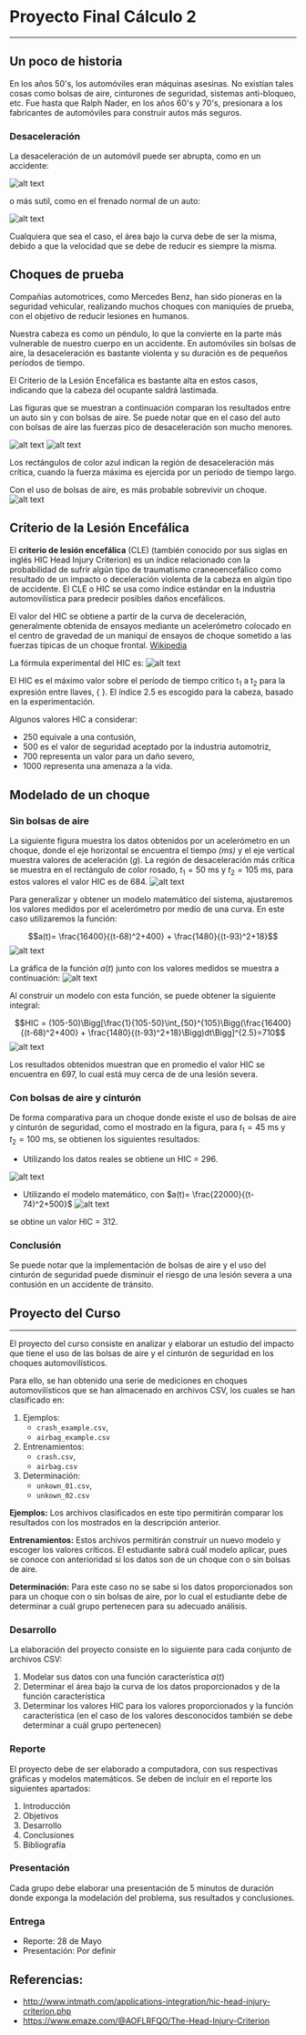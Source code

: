# Proyecto Final Cálculo 2
---

[//]: # (Image References)

[image1]: ./Images/deceleration01.gif "Desaceleración Abrupta"
[image2]: ./Images/deceleration02.gif "Desaceleración Sutil"
[image3]: ./Images/crash_wtout.gif "Sin Bolsa de Aire"
[image4]: ./Images/crash_with.gif "Con Bolsa de Aire"
[image5]: ./Images/aibarg.png "Accidente"
[image6]: ./Images/eq_HIC.png "HIC"
[image7]: ./Images/crash_data.png "Datos"
[image8]: ./Images/function.png "Datos y Curva"
[image9]: ./Images/crash_airbag.png "Datos y Curva"
[eq_02]: ./Images/crash_eq_02.png "Ecuación"
[eq_03]: ./Images/crash_eq_03.png "Ecuación"
[eq_04]: ./Images/crash_eq_04.png "Ecuación"




## Un poco de historia
En los años 50's, los automóviles eran máquinas asesinas. No existían tales cosas como bolsas de aire, cinturones de seguridad, sistemas anti-bloqueo, etc. Fue hasta que Ralph Nader, en los años 60's y 70's, presionara a los fabricantes de automóviles para construir autos más seguros.

### Desaceleración
La desaceleración de un automóvil puede ser abrupta, como en un accidente:

![alt text][image1]

o más sutil, como en el frenado normal de un auto:

![alt text][image2]

Cualquiera que sea el caso, el área bajo la curva debe de ser la misma, debido a que la velocidad que se debe de reducir es siempre la misma.

## Choques de prueba
Compañías automotrices, como Mercedes Benz, han sido pioneras en la seguridad vehicular, realizando muchos choques con maniquíes de prueba, con el objetivo de reducir lesiones en humanos.

Nuestra cabeza es como un péndulo, lo que la convierte en la parte más vulnerable de nuestro cuerpo en un accidente. En automóviles sin bolsas de aire, la desaceleración es bastante violenta y su duración es de pequeños períodos de tiempo.

El Criterio de la Lesión Encefálica es bastante alta en estos casos, indicando que la cabeza del ocupante saldrá lastimada. 

Las figuras que se muestran a continuación comparan los resultados entre un auto sin y con bolsas de aire. Se puede notar que en el caso del auto con bolsas de aire las fuerzas pico de desaceleración son mucho menores. 

![alt text][image3]
![alt text][image4]

Los rectángulos de color azul indican la región de desaceleración más crítica, cuando la fuerza máxima es ejercida por un período de tiempo largo.

Con el uso de bolsas de aire, es más probable sobrevivir un choque.
![alt text][image5]



## Criterio de la Lesión Encefálica
El **criterio de lesión encefálica** (CLE) (también conocido por sus siglas en inglés HIC Head Injury Criterion) es un índice relacionado con la probabilidad de sufrir algún tipo de traumatismo craneoencefálico como resultado de un impacto o deceleración violenta de la cabeza en algún tipo de accidente. El CLE o HIC se usa como índice estándar en la industria automovilística para predecir posibles daños encefálicos.

El valor del HIC se obtiene a partir de la curva de deceleración, generalmente obtenida de ensayos mediante un acelerómetro colocado en el centro de gravedad de un maniquí de ensayos de choque sometido a las fuerzas típicas de un choque frontal.
[Wikipedia](https://es.wikipedia.org/wiki/Criterio_de_lesi%C3%B3n_encef%C3%A1lica)

La fórmula experimental del HIC es:
![alt text][image6]

El HIC es el máximo valor sobre el período de tiempo crítico t<sub>1</sub> a t<sub>2</sub> para la expresión entre llaves, { }. El índice 2.5 es escogido para la cabeza, basado en la experimentación.

Algunos valores HIC a considerar:
* 250 equivale a una contusión,
* 500 es el valor de seguridad aceptado por la industria automotriz,
* 700 representa un valor para un daño severo,
* 1000 representa una amenaza a la vida.

## Modelado de un choque
### Sin bolsas de aire
La siguiente figura muestra los datos obtenidos por un acelerómetro en un choque, donde el eje horizontal se encuentra el tiempo *(ms)* y el eje vertical muestra valores de aceleración (*g*). La región de desaceleración más crítica se muestra en el rectángulo de color rosado, $t_1=50$ ms y $t_2=105$ ms, para estos valores el valor HIC es de 684.
![alt text][image7]

Para generalizar y obtener un modelo matemático del sistema, ajustaremos los valores medidos por el acelerómetro por medio de una curva. En este caso utilizaremos la función:

$$a(t)= \frac{16400}{(t-68)^2+400} + \frac{1480}{(t-93)^2+18}$$
![alt text][eq_02]

La gráfica de la función $a(t)$ junto con los valores medidos se muestra a continuación:
![alt text][image8]

Al construir un modelo con esta función, se puede obtener la siguiente integral:


$$HIC = (105-50)\Bigg[\frac{1}{105-50}\int_{50}^{105}\Bigg(\frac{16400}{(t-68)^2+400} + \frac{1480}{(t-93)^2+18}\Bigg)dt\Bigg]^{2.5}=710$$
![alt text][eq_03]

Los resultados obtenidos muestran que en promedio el valor HIC se encuentra en 697, lo cual está muy cerca de de una lesión severa.


### Con bolsas de aire y cinturón
De forma comparativa para un choque donde existe el uso de bolsas de aire y cinturón de seguridad, como el mostrado en la figura, para $t_1=45$ ms y $t_2=100$ ms, se obtienen los siguientes resultados:
* Utilizando los datos reales se obtiene un HIC = 296.

![alt text][image9]

* Utilizando el modelo matemático, con $a(t)= \frac{22000}{(t-74)^2+500}$
![alt text][eq_04]

se obtine un valor HIC = 312.

### Conclusión
Se puede notar que la implementación de bolsas de aire y el uso del cinturón de seguridad puede disminuir el riesgo de una lesión severa a una contusión en un accidente de tránsito.

## Proyecto del Curso
---

El proyecto del curso consiste en analizar y elaborar un estudio del impacto que tiene el uso de las bolsas de aire y el cinturón de seguridad en los choques automovilísticos. 

Para ello, se han obtenido una serie de mediciones en choques automovilísticos que se han almacenado en archivos
CSV, los cuales se han clasificado en:
1. Ejemplos: 
    * `crash_example.csv`, 
    * `airbag_example.csv`
2. Entrenamientos: 
    * `crash.csv`, 
    * `airbag.csv`
3. Determinación: 
    * `unkown_01.csv`, 
    * `unkown_02.csv`

**Ejemplos:**
Los archivos clasificados en este tipo permitirán comparar los resultados con los mostrados en la descripción anterior.

**Entrenamientos:**
Estos archivos permitirán construir un nuevo modelo y escoger los valores críticos. El estudiante sabrá cuál modelo aplicar, pues se conoce con anterioridad si los datos son de un choque con o sin bolsas de aire.

**Determinación:**
Para este caso no se sabe si los datos proporcionados son para un choque con o sin bolsas de aire, por lo cual el estudiante debe de determinar a cuál grupo pertenecen para su adecuado análisis.

### Desarrollo
La elaboración del proyecto consiste en lo siguiente para cada conjunto de archivos CSV:
1. Modelar sus datos con una función característica $a(t)$
2. Determinar el área bajo la curva de los datos proporcionados y de la función característica
3. Determinar los valores HIC para los valores proporcionados y la función característica (en el caso de los valores desconocidos también se debe determinar a cuál grupo pertenecen)

### Reporte
El proyecto debe de ser elaborado a computadora, con sus respectivas gráficas y modelos matemáticos. Se deben de incluir en el reporte los siguientes apartados:
1. Introducción
2. Objetivos
3. Desarrollo
4. Conclusiones
5. Bibliografía

### Presentación
Cada grupo debe elaborar una presentación de 5 minutos de duración donde exponga la modelación del problema, sus resultados y conclusiones.

### Entrega
* Reporte: 28 de Mayo
* Presentación: Por definir

## Referencias:
* http://www.intmath.com/applications-integration/hic-head-injury-criterion.php
* https://www.emaze.com/@AOFLRFQO/The-Head-Injury-Criterion
